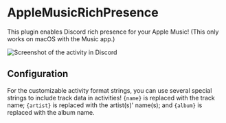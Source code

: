 # AppleMusicRichPresence

This plugin enables Discord rich presence for your Apple Music! (This only works on macOS with the Music app.)

![Screenshot of the activity in Discord](https://github.com/Vendicated/Roflcord/assets/70191398/1f811090-ab5f-4060-a9ee-d0ac44a1d3c0)

## Configuration

For the customizable activity format strings, you can use several special strings to include track data in activities! `{name}` is replaced with the track name; `{artist}` is replaced with the artist(s)' name(s); and `{album}` is replaced with the album name.
